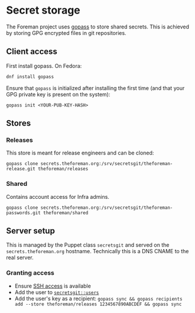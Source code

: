 # Secret storage

The Foreman project uses [gopass](https://github.com/gopasspw/gopass) to store shared secrets.
This is achieved by storing GPG encrypted files in git repositories.

## Client access

First install gopass. On Fedora:

```sh
dnf install gopass
```

Ensure that `gopass` is initialized after installing the first time (and that your GPG private key is present on the system):

```
gopass init <YOUR-PUB-KEY-HASH>
```

## Stores

### Releases

This store is meant for release engineers and can be cloned:

```
gopass clone secrets.theforeman.org:/srv/secretsgit/theforeman-release.git theforeman/releases
```

### Shared

Contains account access for Infra admins.

```
gopass clone secrets.theforeman.org:/srv/secretsgit/theforeman-passwords.git theforeman/shared
```

## Server setup

This is managed by the Puppet class `secretsgit` and served on the `secrets.theforeman.org` hostname. Technically this is a DNS CNAME to the real server.

### Granting access

* Ensure [SSH access](https://theforeman.github.io/foreman-infra/#access) is available
* Add the user to [`secretsgit::users`](https://foreman.theforeman.org/foreman_puppet/puppetclasses/564-secretsgit/edit)
* Add the user's key as a recipient: `gopass sync && gopass recipients add --store theforeman/releases 1234567890ABCDEF && gopass sync`
